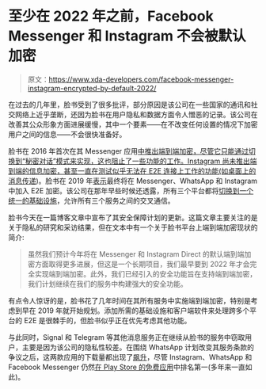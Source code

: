 # 至少在 2022 年之前，Facebook Messenger 和 Instagram 不会被默认加密

> 原文：<https://www.xda-developers.com/facebook-messenger-instagram-encrypted-by-default-2022/>

在过去的几年里，脸书受到了很多批评，部分原因是该公司在一些国家的通讯和社交网络上近乎垄断，还因为脸书在用户隐私和数据方面令人憎恶的记录。该公司在改善其公众形象方面进展缓慢，其中一个要素——在不改变任何设置的情况下加密用户之间的信息——不会很快准备好。

脸书在 2016 年首次在其 Messenger 应用[中推出端到端加密，尽管它只能通过切换到“秘密对话”模式来实现，这也阻止了一些功能的工作。Instagram 尚未推出端到端的信息加密，甚至一直在测试似乎无法在 E2E 连接上工作的功能(如桌面上的](https://www.techradar.com/news/phone-and-communications/mobile-phones/now-everyone-can-encrypt-their-facebook-messenger-chats-1329928)[消息传递](https://techcrunch.com/2020/01/14/instagram-web-messaging/))。脸书在 2019 年[表示](https://www.xda-developers.com/facebook-privacy-focused-platform-vision-messenger-whatsapp-instagram/)最终将在 Messenger、WhatsApp 和 Instagram 中加入 E2E 加密。该公司在那年早些时候还透露，所有三个平台都将[切换到一个统一的基础设施](https://www.xda-developers.com/facebook-unify-whatsapp-instagram-facebook-messenger/)，允许所有三个服务之间的交叉通信。

脸书今天在一篇博客文章中宣布了其安全保障计划的更新。这篇文章主要关注的是关于隐私的研究和采访结果，但在文本中有一个关于脸书平台上端到端加密现状的简介:

> 虽然我们预计今年将在 Messenger 和 Instagram Direct 的默认端到端加密方面取得更多进展，但这是一个长期项目，我们最早要到 2022 年才会完全实现端到端加密。此外，我们已经引入的安全功能旨在支持端到端加密，我们计划继续在我们的服务中构建强大的安全功能。

有点令人惊讶的是，脸书花了几年时间在其所有服务中实施端到端加密，特别是考虑到早在 2019 年就开始规划。添加所需的基础设施和客户端软件来处理跨多个平台的 E2E 是很棘手的，但脸书似乎正在优先考虑其他功能。

与此同时，Signal 和 Telegram 等其他消息服务正在继续从脸书的服务中窃取用户，主要是因为该公司的隐私性较差。在围绕 WhatsApp 计划改变其服务条款的争议之后，这两款应用的下载量都出现了[飙升](https://www.androidpolice.com/2021/01/14/signal-hits-50-million-installs-on-play-store-amid-whatsapp-privacy-concerns/)，尽管 Instagram、WhatsApp 和 Facebook Messenger 仍然[在 Play Store 的免费应用](https://play.google.com/store/apps/collection/cluster?clp=0g4jCiEKG3RvcHNlbGxpbmdfZnJlZV9BUFBMSUNBVElPThAHGAM%3D:S:ANO1ljKs-KA&gsr=CibSDiMKIQobdG9wc2VsbGluZ19mcmVlX0FQUExJQ0FUSU9OEAcYAw%3D%3D:S:ANO1ljL40zU)中排名第一(多年来一直如此)。